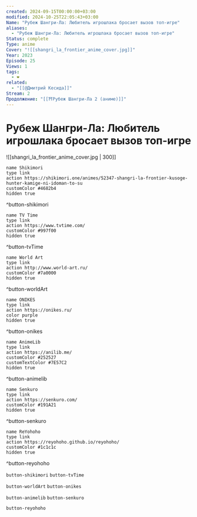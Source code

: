 ```yaml
---
created: 2024-09-15T00:00:00+03:00
modified: 2024-10-25T22:05:43+03:00
Name: "Рубеж Шангри-Ла: Любитель игрошлака бросает вызов топ-игре"
aliases:
  - "Рубеж Шангри-Ла: Любитель игрошлака бросает вызов топ-игре"
Status: complete
Type: anime
Cover: "![[shangri_la_frontier_anime_cover.jpg]]"
Year: 2023
Episode: 25
Views: 1
tags:
  - ❤
related:
  - "[[@Дмитрий Кесида]]"
Stream: 2
Продолжение: "[[⛩️Рубеж Шангри-Ла 2 (аниме)]]"
---
```


# Рубеж Шангри-Ла: Любитель игрошлака бросает вызов топ-игре

![[shangri_la_frontier_anime_cover.jpg | 300]]

```button
name Shikimori
type link
action https://shikimori.one/animes/52347-shangri-la-frontier-kusoge-hunter-kamige-ni-idoman-to-su
customColor #4682b4
hidden true
```
^button-shikimori

```button
name TV Time
type link
action https://www.tvtime.com/
customColor #997f00
hidden true
```
^button-tvTime

```button
name World Art
type link
action http://www.world-art.ru/
customColor #7a0000
hidden true
```
^button-worldArt

```button
name ONIKES
type link
action https://onikes.ru/
color purple
hidden true
```
^button-onikes

```button
name AnimeLib
type link
action https://anilib.me/
customColor #252527
customTextColor #7E57C2
hidden true
```
^button-animelib

```button
name Senkuro
type link
action https://senkuro.com/
customColor #191A21
hidden true
```
^button-senkuro

```button
name ReYohoho
type link
action https://reyohoho.github.io/reyohoho/
customColor #1c1c1c
hidden true
```
^button-reyohoho

`button-shikimori` `button-tvTime`

`button-worldArt` `button-onikes`

`button-animelib` `button-senkuro`

`button-reyohoho`